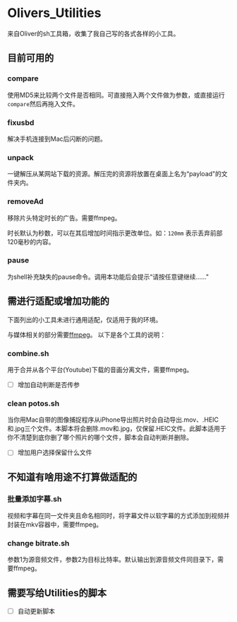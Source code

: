 # Olivers_Utilities

来自Oliver的sh工具箱，收集了我自己写的各式各样的小工具。

## 目前可用的

### compare

使用MD5来比较两个文件是否相同。可直接拖入两个文件做为参数，或直接运行`compare`然后再拖入文件。

### fixusbd

解决手机连接到Mac后闪断的问题。

### unpack

一键解压从某网站下载的资源。解压完的资源将放置在桌面上名为“payload"的文件夹内。

### removeAd

移除片头特定时长的广告。需要ffmpeg。

时长默认为秒数，可以在其后增加时间指示更改单位。如：`120mm` 表示丢弃前部120毫秒的内容。

### pause

为shell补充缺失的pause命令。调用本功能后会提示“请按任意键继续……"

## 需进行适配或增加功能的

下面列出的小工具未进行通用适配，仅适用于我的环境。

与媒体相关的部分需要[ffmpeg](https://github.com/FFmpeg/FFmpeg)。
以下是各个工具的说明：

### combine.sh

用于合并从各个平台(Youtube)下载的音画分离文件，需要ffmpeg。

- [ ] 增加自动判断是否传参

### clean potos.sh

当你用Mac自带的图像捕捉程序从iPhone导出照片时会自动导出.mov、.HEIC和.jpg三个文件。本脚本将会删除.mov和.jpg，仅保留.HEIC文件。此脚本适用于你不清楚到底你删了哪个照片的哪个文件，脚本会自动判断并删除。

- [ ] 增加用户选择保留什么文件

## 不知道有啥用途不打算做适配的

### 批量添加字幕.sh

视频和字幕在同一文件夹且命名相同时，将字幕文件以软字幕的方式添加到视频并封装在mkv容器中，需要ffmpeg。

### change bitrate.sh

参数1为源音频文件，参数2为目标比特率。默认输出到源音频文件同目录下，需要ffmpeg。

## 需要写给Utilities的脚本

- [ ] 自动更新脚本

